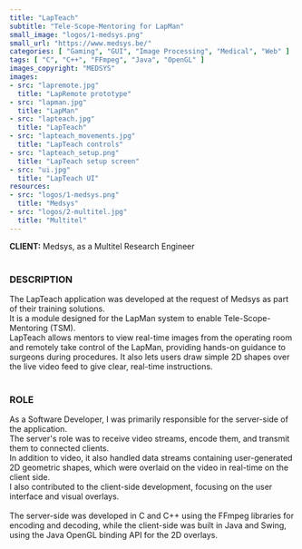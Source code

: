 ```yaml
---
title: "LapTeach"
subtitle: "Tele-Scope-Mentoring for LapMan"
small_image: "logos/1-medsys.png"
small_url: "https://www.medsys.be/"
categories: [ "Gaming", "GUI", "Image Processing", "Medical", "Web" ]
tags: [ "C", "C++", "FFmpeg", "Java", "OpenGL" ]
images_copyright: "MEDSYS"
images:
- src: "lapremote.jpg"
  title: "LapRemote prototype"
- src: "lapman.jpg"
  title: "LapMan"
- src: "lapteach.jpg"
  title: "LapTeach"
- src: "lapteach_movements.jpg"
  title: "LapTeach controls"
- src: "lapteach_setup.png"
  title: "LapTeach setup screen"
- src: "ui.jpg"
  title: "LapTeach UI"
resources:
- src: "logos/1-medsys.png"
  title: "Medsys"
- src: "logos/2-multitel.jpg"
  title: "Multitel"
---
```


<b>CLIENT:</b> Medsys, as a Multitel Research Engineer<br>
<br>

<h3>DESCRIPTION</h3>
The LapTeach application was developed at the request of Medsys as part of their training solutions.<br>
It is a module designed for the LapMan system to enable Tele-Scope-Mentoring (TSM).<br>
LapTeach allows mentors to view real-time images from the operating room and remotely take control of the LapMan, providing hands-on guidance to surgeons during procedures. It also lets users draw simple 2D shapes over the live video feed to give clear, real-time instructions.<br>
<br>

<h3>ROLE</h3>
As a Software Developer, I was primarily responsible for the server-side of the application.<br>
The server's role was to receive video streams, encode them, and transmit them to connected clients.<br>
In addition to video, it also handled data streams containing user-generated 2D geometric shapes, which were overlaid on the video in real-time on the client side.<br>
I also contributed to the client-side development, focusing on the user interface and visual overlays.<br>
<br>
The server-side was developed in C and C++ using the FFmpeg libraries for encoding and decoding, while the client-side was built in Java and Swing, using the Java OpenGL binding API for the 2D overlays.<br>

